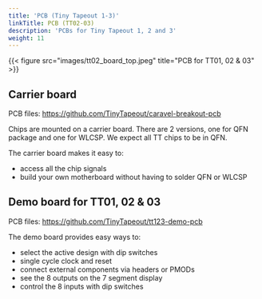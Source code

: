 ```yaml
---
title: 'PCB (Tiny Tapeout 1-3)'
linkTitle: PCB (TT02-03)
description: 'PCBs for Tiny Tapeout 1, 2 and 3'
weight: 11
---
```


{{< figure src="images/tt02_board_top.jpeg" title="PCB for TT01, 02 & 03" >}}

## Carrier board

PCB files: https://github.com/TinyTapeout/caravel-breakout-pcb

Chips are mounted on a carrier board. There are 2 versions, one for QFN package and one for WLCSP.
We expect all TT chips to be in QFN.

The carrier board makes it easy to:

* access all the chip signals
* build your own motherboard without having to solder QFN or WLCSP

## Demo board for TT01, 02 & 03

PCB files: https://github.com/TinyTapeout/tt123-demo-pcb

The demo board provides easy ways to:

* select the active design with dip switches
* single cycle clock and reset
* connect external components via headers or PMODs
* see the 8 outputs on the 7 segment display
* control the 8 inputs with dip switches

